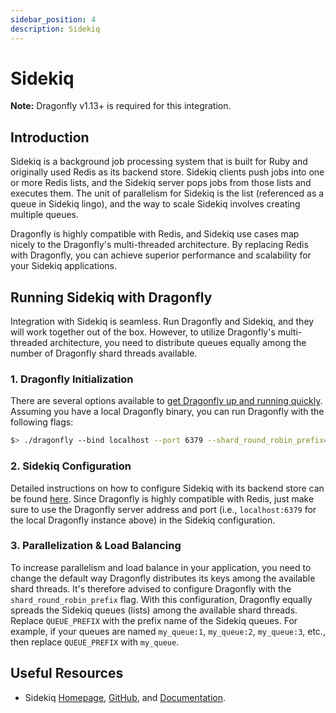 ```yaml
---
sidebar_position: 4
description: Sidekiq
---
```


# Sidekiq

**Note:** Dragonfly v1.13+ is required for this integration.

## Introduction

Sidekiq is a background job processing system that is built for Ruby and originally used Redis as its backend store.
Sidekiq clients push jobs into one or more Redis lists, and the Sidekiq server pops jobs from those lists and executes them.
The unit of parallelism for Sidekiq is the list (referenced as a queue in Sidekiq lingo), and the way to scale Sidekiq involves creating multiple queues.

Dragonfly is highly compatible with Redis, and Sidekiq use cases map nicely to the Dragonfly's multi-threaded architecture.
By replacing Redis with Dragonfly, you can achieve superior performance and scalability for your Sidekiq applications.

## Running Sidekiq with Dragonfly

Integration with Sidekiq is seamless. Run Dragonfly and Sidekiq, and they will work together out of the box.
However, to utilize Dragonfly's multi-threaded architecture, you need to distribute queues equally among the number of Dragonfly shard threads available.

### 1. Dragonfly Initialization

There are several options available to [get Dragonfly up and running quickly](../getting-started/getting-started.md).
Assuming you have a local Dragonfly binary, you can run Dragonfly with the following flags:

```bash
$> ./dragonfly --bind localhost --port 6379 --shard_round_robin_prefix={QUEUE_PREFIX}
```

### 2. Sidekiq Configuration

Detailed instructions on how to configure Sidekiq with its backend store can be found [here](https://github.com/sidekiq/sidekiq/wiki/Using-Redis).
Since Dragonfly is highly compatible with Redis, just make sure to use the Dragonfly server address and port (i.e., `localhost:6379` for the local Dragonfly instance above) in the Sidekiq configuration.

### 3. Parallelization & Load Balancing

To increase parallelism and load balance in your application, you need to change the default way Dragonfly distributes its keys among the available shard threads.
It's therefore advised to configure Dragonfly with the `shard_round_robin_prefix` flag.
With this configuration, Dragonfly equally spreads the Sidekiq queues (lists) among the available shard threads.
Replace `QUEUE_PREFIX` with the prefix name of the Sidekiq queues.
For example, if your queues are named `my_queue:1`, `my_queue:2`, `my_queue:3`, etc., then replace `QUEUE_PREFIX` with `my_queue`.

## Useful Resources

- Sidekiq [Homepage](https://sidekiq.org/), [GitHub](https://github.com/sidekiq/sidekiq), and [Documentation](https://github.com/sidekiq/sidekiq/wiki).
